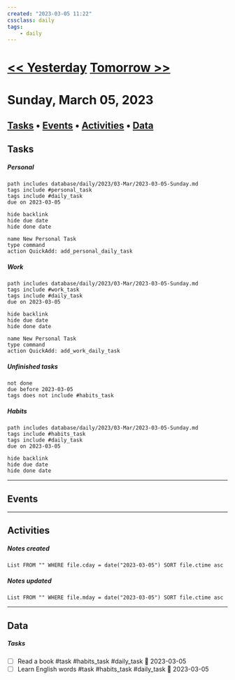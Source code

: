 ```yaml
---
created: "2023-03-05 11:22"
cssclass: daily
tags:
    - daily
---
```


# [<< Yesterday](/database/daily/2023/03-Mar/2023-03-04-Saturday) [Tomorrow >>](/database/daily/2023/03-Mar/2023-03-06-Monday)
# Sunday, March 05, 2023
[Tasks](#Tasks) • [Events](#Events) • [Activities](#Activities) • [Data](#Data)
---
## Tasks
##### Personal
```tasks
path includes database/daily/2023/03-Mar/2023-03-05-Sunday.md
tags include #personal_task
tags include #daily_task
due on 2023-03-05

hide backlink
hide due date
hide done date
```
```button
name New Personal Task
type command
action QuickAdd: add_personal_daily_task
```
##### Work
```tasks
path includes database/daily/2023/03-Mar/2023-03-05-Sunday.md
tags include #work_task
tags include #daily_task
due on 2023-03-05

hide backlink
hide due date
hide done date
```
```button
name New Personal Task
type command
action QuickAdd: add_work_daily_task
```
##### Unfinished tasks 
```tasks
not done
due before 2023-03-05
tags does not include #habits_task
```
##### Habits
```tasks
path includes database/daily/2023/03-Mar/2023-03-05-Sunday.md
tags include #habits_task
tags include #daily_task
due on 2023-03-05

hide backlink
hide due date
hide done date
```
---
## Events
---
## Activities
##### Notes created
```dataview
List FROM "" WHERE file.cday = date("2023-03-05") SORT file.ctime asc
```
##### Notes updated
```dataview
List FROM "" WHERE file.mday = date("2023-03-05") SORT file.ctime asc
```
---
## Data
##### Tasks
- [ ] Read a book #task #habits_task #daily_task 📅 2023-03-05
- [ ] Learn English words #task #habits_task #daily_task 📅 2023-03-05
